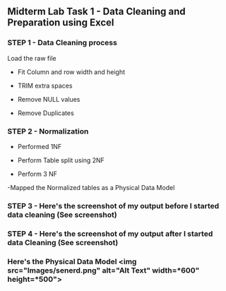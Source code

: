 ## Midterm Lab Task 1 - Data Cleaning and Preparation using Excel


### STEP 1 - Data Cleaning process
Load the raw file

- Fit Column and row width and height

- TRIM extra spaces

- Remove NULL values

- Remove Duplicates

### STEP 2 - Normalization
- Performed 1NF

- Perform Table split using 2NF

- Perform 3 NF

-Mapped the Normalized tables as a Physical Data Model

### STEP 3 - Here's the screenshot of my output before I started data cleaning (See screenshot) 

 
### STEP 4 - Here's the screenshot of my output after I started data Cleaning (See screenshot) 


### Here's the Physical Data Model <img src="Images/senerd.png" alt="Alt Text" width=*600" height=*500">
